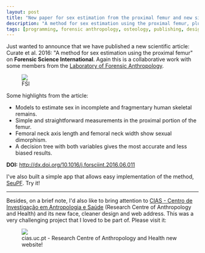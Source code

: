 ```yaml
---
layout: post
title: "New paper for sex estimation from the proximal femur and new site for CIAS"
description: "A method for sex estimation using the proximal femur, plus, cias.uc.pt"
tags: [programming, forensic anthropology, osteology, publishing, design ]
---
```


Just wanted to announce that we have published a new scientific article: Curate et al. 2016: "A method for sex estimation using the proximal femur" on **Forensic Science International**. Again this is a collaborative work with some members from the <a href = "http://lfa.uc.pt/" target = "_blank">Laboratory of Forensic Anthropology</a>.

<figure>
	<a href = "http://www.fsijournal.org/article/S0379-0738(16)30263-8/abstract" target = "_blank"><img src="http://jcoelho.com/images/FSI-logo.gif"/></a>
	<figcaption>FSI</figcaption>
</figure>

Some highlights from the article:

+ Models to estimate sex in incomplete and fragmentary human skeletal remains.
+ Simple and straightforward measurements in the proximal portion of the femur.
+ Femoral neck axis length and femoral neck width show sexual dimorphism.
+ A decision tree with both variables gives the most accurate and less biased results.

**DOI:** <a target="_blank">http://dx.doi.org/10.1016/j.forsciint.2016.06.011</a>

I've also built a simple app that allows easy implementation of the method, <a href = "http://osteomics.com/SeuPF" target = "_blank">SeuPF</a>. Try it!

---

Besides, on a brief note, I'd also like to bring attention to <a href = "http://cias.uc.pt" target = "_blank">CIAS - Centro de Investigação em Antropologia e Saúde</a> (Research Centre of Anthropology and Health) and its new face, cleaner design and web address. This was a very challenging project that I loved to be part of. Please visit it:

<figure>
	<a href = "http://cias.uc.pt" target = "_blank"><img src="http://jcoelho.com/images/ciasLogo.png"/></a>
	<figcaption>cias.uc.pt - Research Centre of Anthropology and Health new website!</figcaption>
</figure>


